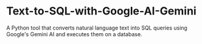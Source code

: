 # Text-to-SQL-with-Google-AI-Gemini
A Python tool that converts natural language text into SQL queries using Google's Gemini AI and executes them on a database.
